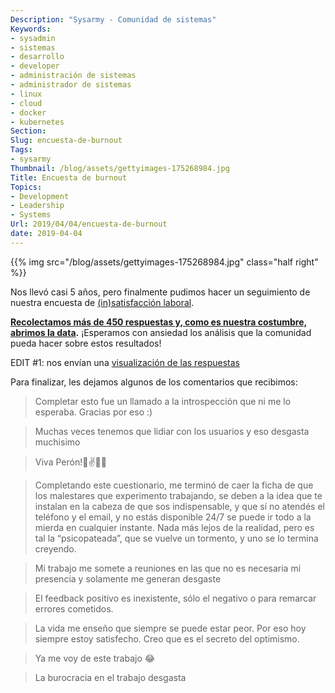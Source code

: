 ```yaml
---
Description: "Sysarmy - Comunidad de sistemas"
Keywords:
- sysadmin 
- sistemas
- desarrollo
- developer
- administración de sistemas
- administrador de sistemas
- linux
- cloud
- docker
- kubernetes
Section: 
Slug: encuesta-de-burnout
Tags:
- sysarmy
Thumbnail: /blog/assets/gettyimages-175268984.jpg
Title: Encuesta de burnout
Topics:
- Development
- Leadership
- Systems
Url: 2019/04/04/encuesta-de-burnout
date: 2019-04-04
---
```


{{% img src="/blog/assets/gettyimages-175268984.jpg" class="half right" %}}
<p>Nos llevó casi 5 años, pero finalmente pudimos hacer un seguimiento de nuestra encuesta de <a href="2014/11/14/s01e02-encuesta-de-insatisfaccion-laboral/">(in)satisfacción laboral</a>.</p>
<p><strong><a href="https://docs.google.com/spreadsheets/d/16EpuM7gi4wCSryrsaX0VMMN6e6Vr4JHe-ek1mm-gyFE/edit#gid=896578516">Recolectamos más de 450 respuestas y, como es nuestra costumbre, abrimos la data</a>.</strong> ¡Esperamos con ansiedad los análisis que la comunidad pueda hacer sobre estos resultados!</p>
<p>EDIT #1: nos envían una <a href="https://docs.google.com/document/d/1PEXfq1N0tUQPAhIvloINRpeciiV-eMG-BPwlHON5ywY/edit?ts=5ca6ae58">visualización de las respuestas</a></p>
<p>Para finalizar, les dejamos algunos de los comentarios que recibimos:</p>
<blockquote><p>Completar esto fue un llamado a la introspección que ni me lo esperaba. Gracias por eso :)</p></blockquote>
<blockquote><p>Muchas veces tenemos que lidiar con los usuarios y eso desgasta muchisimo</p></blockquote>
<blockquote><p>Viva Perón!🤘✌🎸💚</p></blockquote>
<blockquote><p>Completando este cuestionario, me terminó de caer la ficha de que los malestares que experimento trabajando, se deben a la idea que te instalan en la cabeza de que sos indispensable, y que sí no atendés el teléfono y el email, y no estás disponible 24/7 se puede ir todo a la mierda en cualquier instante. Nada más lejos de la realidad, pero es tal la “psicopateada”, que se vuelve un tormento, y uno se lo termina creyendo.</p></blockquote>
<blockquote><p>Mi trabajo me somete a reuniones en las que no es necesaria mi presencia y solamente me generan desgaste</p></blockquote>
<blockquote><p>El feedback positivo es inexistente, sólo el negativo o para remarcar errores cometidos.</p></blockquote>
<blockquote><p>La vida me enseño que siempre se puede estar peor. Por eso hoy siempre estoy satisfecho. Creo que es el secreto del optimismo.</p></blockquote>
<blockquote><p>Ya me voy de este trabajo 😂</p></blockquote>
<blockquote><p>La burocracia en el trabajo desgasta</p></blockquote>
